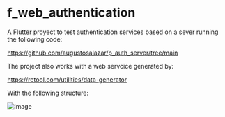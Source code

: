 # f_web_authentication

A Flutter proyect to test authentication services based on a sever running the following code:

https://github.com/augustosalazar/p_auth_server/tree/main

The project also works with a web servcice generated by:

https://retool.com/utilities/data-generator

With the following structure:

![image](https://github.com/augustosalazar/f_web_authentication/assets/4458129/18254697-8d2d-412a-b7b8-a84564e2eaa4)


